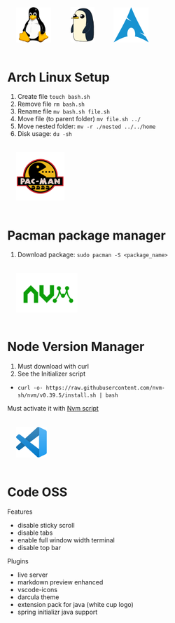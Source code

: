 
<div style="display: block;">
    <img style='padding: 20px;' src='../assets/tux.png' width='80'/>
    <img style='padding: 20px;' src='../assets/gunter.webp' width='55'/>
    <img style='padding: 20px;' src='../assets/arch.png' width='80'/>
</div>

# Arch Linux Setup
1. Create file `touch bash.sh`
2. Remove file `rm bash.sh`
3. Rename file `mv bash.sh file.sh`
4. Move file (to parent folder) `mv file.sh ../`
5. Move nested folder: `mv -r ./nested ../../home`
6. Disk usage: `du -sh` 

<img src='../assets/pacman.png' style='padding: 20px;' width='110'/>

# Pacman package manager
1. Download package: `sudo pacman -S <package_name>`

<img src='../assets/nvm.png' style='padding: 20px;' width='140'/>

# Node Version Manager
1. Must download with curl
2. See the Initializer script
* `curl -o- https://raw.githubusercontent.com/nvm-sh/nvm/v0.39.5/install.sh | bash`

Must activate it with [Nvm script](../arch_setup/server_nvm.sh)

<img src='../assets/codeoss.png' style='padding: 20px;'  width='70'/>

# Code OSS

Features
- disable sticky scroll
- disable tabs
- enable full window width terminal
- disable top bar

Plugins
- live server
- markdown preview enhanced
- vscode-icons
- darcula theme
- extension pack for java (white cup logo)
- spring initializr java support
